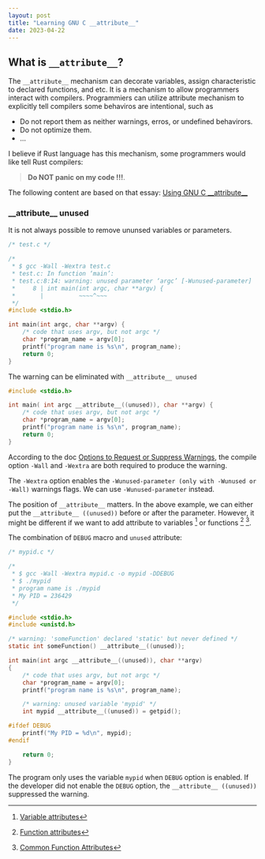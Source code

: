 ```yaml
---
layout: post
title: "Learning GNU C __attribute__"
date: 2023-04-22
---
```


## What is `__attribute__`?


The `__attribute__` mechanism can decorate variables, assign characteristic to declared functions, and etc. It is a mechanism to allow programmers interact with compilers. Programmiers can utilize attribute mechanism to explicitly tell compilers some behaviros are intentional, such as
 * Do not report them as neither warnings, erros, or undefined behavirors. 
 * Do not optimize them. 
 * ...

I believe if Rust language has this mechanism, some programmers would like tell Rust compilers:

> **Do NOT panic on my code !!!**.


The following content are based on that essay: [Using GNU C \_\_attribute\_\_](http://unixwiz.net/techtips/gnu-c-attributes.html)

### \_\_attribute\_\_ unused

It is not always possible to remove ununsed variables or parameters.

```C
/* test.c */

/* 
 * $ gcc -Wall -Wextra test.c
 * test.c: In function ‘main’:
 * test.c:8:14: warning: unused parameter ‘argc’ [-Wunused-parameter]
 *     8 | int main(int argc, char **argv) {
 *       |          ~~~~^~~~ 
 */
#include <stdio.h>

int main(int argc, char **argv) {
    /* code that uses argv, but not argc */
    char *program_name = argv[0];
    printf("program name is %s\n", program_name);
    return 0;
}
```
The warning can be eliminated with `__attribute__ unused`

```C
#include <stdio.h>

int main( int argc __attribute__((unused)), char **argv) {
    /* code that uses argv, but not argc */
    char *program_name = argv[0];
    printf("program name is %s\n", program_name);
    return 0;
}
```

According to the doc [Options to Request or Suppress Warnings](https://gcc.gnu.org/onlinedocs/gcc/Warning-Options.html#index-W), the compile option `-Wall` and `-Wextra` are both required to produce the warning.

The `-Wextra` option enables the `-Wunused-parameter (only with -Wunused or -Wall)` warnings flags. We can use `-Wunused-parameter` instead.

The position of `__attribute__` matters. In the above example, we can either put the `__attribute__ ((unused))` before or after the parameter. However, it might be different if we want to add attribute to variables [^va] or functions [^fa] [^cfa].

[^va]: [Variable attributes](https://www.ibm.com/docs/en/i/7.1?topic=declarators-variable-attributes)
[^fa]: [Function attributes](https://gcc.gnu.org/onlinedocs/gcc/Attribute-Syntax.html#Attribute-Syntax)
[^cfa]: [Common Function Attributes](https://gcc.gnu.org/onlinedocs/gcc/Common-Function-Attributes.html#Common-Function-Attributes)



The combination of `DEBUG` macro and `unused` attribute:

```C
/* mypid.c */

/*
 * $ gcc -Wall -Wextra mypid.c -o mypid -DDEBUG
 * $ ./mypid
 * program name is ./mypid
 * My PID = 236429
 */

#include <stdio.h>
#include <unistd.h>

/* warning: 'someFunction' declared 'static' but never defined */
static int someFunction() __attribute__((unused));

int main(int argc __attribute__((unused)), char **argv)
{
	/* code that uses argv, but not argc */
	char *program_name = argv[0];
	printf("program name is %s\n", program_name);

	/* warning: unused variable 'mypid' */
	int mypid __attribute__((unused)) = getpid();

#ifdef DEBUG
	printf("My PID = %d\n", mypid);
#endif

	return 0;
}
```

The program only uses the variable `mypid` when `DEBUG` option is enabled. If the developer did not enable the `DEBUG` option, the `__attribute__ ((unused))` suppressed the warning.









